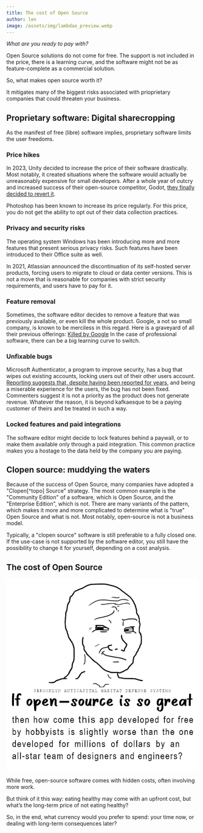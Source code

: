 ```yaml
---
title: The cost of Open Source
author: len
image: /assets/img/lambdao_preview.webp
---
```


_What are you ready to pay with?_

Open Source solutions do not come for free.
The support is not included in the price, there is a learning curve, and the software might not be as feature-complete as a commercial solution.

So, what makes open source worth it?

It mitigates many of the biggest risks associated with prioprietary companies that could threaten your business.

## Proprietary software: Digital sharecropping

As the manifest of free (libre) software implies, proprietary software limits the user freedoms.

### Price hikes

In 2023, Unity decided to increase the price of their software drastically. 
Most notably, it created situations where the software would actually be unreasonably expensive for small developers.
After a whole year of outcry and increased success of their open-source competitor, Godot, [they finally decided to revert it](https://techcrunch.com/2023/09/18/unity-reportedly-backtracking-on-new-fees-after-developers-revolt/).

Photoshop has been known to increase its price regularly.
For this price, you do not get the ability to opt out of their data collection practices.

### Privacy and security risks

The operating system Windows has been introducing more and more features that present serious privacy risks.
Such features have been introduced to their Office suite as well.

In 2021, Atlassian announced the discontinuation of its self-hosted server products, forcing users to migrate to cloud or data center versions.
This is not a move that is reasonable for companies with strict security requirements, and users have to pay for it.

### Feature removal

Sometimes, the software editor decides to remove a feature that was previously available, or even kill the whole product.
Google, a not so small company, is known to be merciless in this regard.
Here is a graveyard of all their previous offerings: [Killed by Google](https://killedbygoogle.com/)
In the case of professional software, there can be a big learning curve to switch.

### Unfixable bugs

Microsoft Authenticator, a program to improve security, has a bug that wipes out existing accounts, locking users out of their other users account.
[Reporting suggests that, despite having been reported for years](https://www.csoonline.com/article/3480918/design-flaw-has-microsoft-authenticator-overwriting-mfa-accounts-locking-users-out.html), and being a miserable experience for the users, the bug has not been fixed.
Commenters suggest it is not a priority as the product does not generate revenue.
Whatever the reason, it is beyond kafkaesque to be a paying customer of theirs and be treated in such a way.

### Locked features and paid integrations

The software editor might decide to lock features behind a paywall, or to make them available only through a paid integration.
This common practice makes you a hostage to the data held by the company you are paying.

## Clopen source: muddying the waters

Because of the success of Open Source, many companies have adopted a "Clopen[^topo] Source" strategy.
The most common example is the "Community Edition" of a software, which is Open Source, and the "Enterprise Edition", which is not.
There are many variants of the pattern, which makes it more and more complicated to determine what is "true" Open Source and what is not.
Most notably, open-source is not a business model.

Typically, a "clopen source" software is still preferable to a fully closed one. 
If the use-case is not supported by the software editor, you still have the possibility to change it for yourself, depending on a cost analysis.

## The cost of Open Source

<img src="/assets/img/blogposts/opensourcevsproprietarysoftware.webp" alt="If open source is so great, how come software made by multimillion $ corporations is marginally better?" class="w3rd"/>

While free, open-source software comes with hidden costs, often involving more work.

But think of it this way: eating healthy may come with an upfront cost, but what’s the long-term price of not eating healthy?

So, in the end, what currency would you prefer to spend: your time now, or dealing with long-term consequences later?